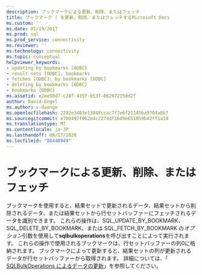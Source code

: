 ```yaml
---
description: ブックマークによる更新、削除、またはフェッチ
title: ブックマーク | を更新、削除、またはフェッチするMicrosoft Docs
ms.custom: ''
ms.date: 01/19/2017
ms.prod: sql
ms.prod_service: connectivity
ms.reviewer: ''
ms.technology: connectivity
ms.topic: conceptual
helpviewer_keywords:
- updating by bookmarks [ODBC]
- result sets [ODBC], bookmarks
- fetches [ODBC], by bookmarks [ODBC]
- deleting by bookmarks [ODBC]
- bookmarks [ODBC]
ms.assetid: e2ee58d7-c28f-435f-b537-06207215dd2f
author: David-Engel
ms.author: v-daenge
ms.openlocfilehash: 2202e3483e13848ccac7f7e6f21145ba9704a8b7
ms.sourcegitcommit: e700497f962e4c2274df16d9e651059b42ff1a10
ms.translationtype: MT
ms.contentlocale: ja-JP
ms.lasthandoff: 08/17/2020
ms.locfileid: "88448949"
---
```

# <a name="updating-deleting-or-fetching-by-bookmark"></a>ブックマークによる更新、削除、またはフェッチ
ブックマークを使用すると、結果セットで更新されるデータ、結果セットから削除されるデータ、または結果セットから行セットバッファーにフェッチされるデータを識別できます。 これらの操作は、SQL_UPDATE_BY_BOOKMARK、SQL_DELETE_BY_BOOKMARK、または SQL_FETCH_BY_BOOKMARK の*オプション*引数を使用して**sqlbulkoperations**を呼び出すことによって実行されます。 これらの操作で使用されるブックマークは、行セットバッファーの列0に格納されます。 ブックマークによって更新すると、結果セットの列が更新されるデータが行セットバッファーから取得されます。 詳細については、「 [SQLBulkOperations によるデータの更新](../../../odbc/reference/develop-app/updating-data-with-sqlbulkoperations.md)」を参照してください。
